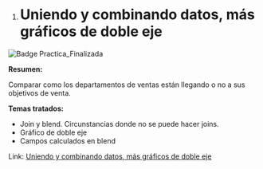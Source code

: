 1. # Uniendo y combinando datos, más gráficos de doble eje

![Badge Practica_Finalizada](https://img.shields.io/badge/STATUS-PRACTICA%20FINALIZADA-green)

**Resumen:**  
<p>
  Comparar como los departamentos de ventas están llegando o no a sus objetivos de venta.
</p>

**Temas tratados:**  
   - Join y blend. Circunstancias donde no se puede hacer joins. 
   - Gráfico de doble eje
   - Campos calculados en blend

Link:
[Uniendo y combinando datos, más gráficos de doble eje](https://public.tableau.com/app/profile/ariel2737/viz/VentasCategoria_16796708541470/VentasporCategora)
